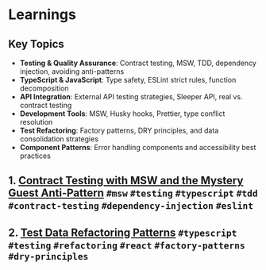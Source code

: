 # Learnings

## Key Topics

- **Testing & Quality Assurance**: Contract testing, MSW, TDD, dependency injection, avoiding anti-patterns
- **TypeScript & JavaScript**: Type safety, ESLint strict rules, function decomposition
- **API Integration**: External API testing strategies, Sleeper API, real vs. contract testing
- **Development Tools**: MSW, Husky hooks, Prettier, type conflict resolution
- **Test Refactoring**: Factory patterns, DRY principles, and data consolidation strategies
- **Component Patterns**: Error handling components and accessibility best practices

## 1. [Contract Testing with MSW and the Mystery Guest Anti-Pattern](0001.md) `#msw` `#testing` `#typescript` `#tdd` `#contract-testing` `#dependency-injection` `#eslint`

## 2. [Test Data Refactoring Patterns](0002.md) `#typescript` `#testing` `#refactoring` `#react` `#factory-patterns` `#dry-principles`
